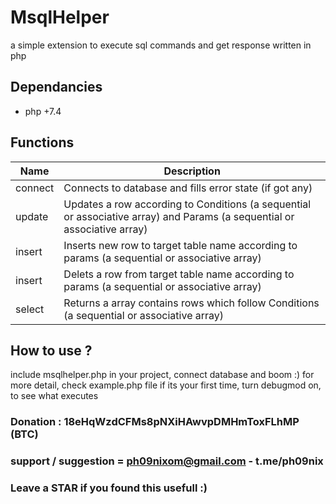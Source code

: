 # MsqlHelper
 a simple extension to execute sql commands and get response written in php
 
 ## Dependancies
 - php +7.4

 ## Functions 
Name | Description
-------- | -----------
connect | Connects to database and fills error state (if got any)
update | Updates a row according to Conditions (a sequential or associative array) and Params (a sequential or associative array)
insert | Inserts new row to target table name according to params (a sequential or associative array)
insert | Delets a row from target table name according to params (a sequential or associative array)
select | Returns a array contains rows which follow Conditions (a sequential or associative array)

 ## How to use ?
 include msqlhelper.php in your project, connect database and boom :)
 for more detail, check example.php file 
 if its your first time, turn debugmod on, to see what executes
 
 
### Donation : 18eHqWzdCFMs8pNXiHAwvpDMHmToxFLhMP (BTC)
### support / suggestion = ph09nixom@gmail.com - t.me/ph09nix
### Leave a STAR if you found this usefull :)

